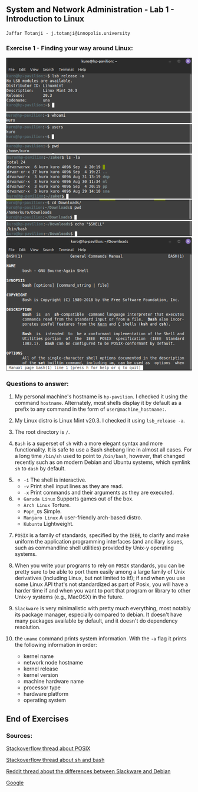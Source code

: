 ## System and Network Administration - Lab 1 - Introduction to Linux
    Jaffar Totanji - j.totanji@innopolis.university

### Exercise 1 - Finding your way around Linux:
![image](1.png)
![image](2.png)
![image](3.png)
![image](4.png)
![image](5.png)
![image](6.png)
![image](8.png)
![image](9.png)


### Questions to answer:
1. My personal machine's hostname is `hp-pavilion`. I checked it using the command `hostname`. Alternately, most shells display it by default as a prefix to any command in the form of `user@machine_hostname:`.

2. My Linux distro is Linux Mint v20.3. I checked it using `lsb_release -a`.

3. The root directory is `/`.

4. `Bash` is a superset of `sh` with a more elegant syntax and more functionality. It is safe to use a Bash shebang line in almost all cases. For a long time `/bin/sh` used to point to `/bin/bash`, however, that changed recently such as on modern Debian and Ubuntu systems, which symlink `sh` to `dash` by default.

5. - `-i` The shell is interactive.
   - `-v` Print shell input lines as they are read.
   - `-x` Print commands and their arguments as they are executed.

6. - `Garuda Linux` Supports games out of the box.
   - `Arch Linux` Torture.
   - `Pop!_OS` Simple.
   - `Manjaro Linux` A user-friendly arch-based distro.
   - `Kubuntu` Lightweight.

7. `POSIX` is a family of standards, specified by the `IEEE`, to clarify and make uniform the application programming interfaces (and ancillary issues, such as commandline shell utilities) provided by Unix-y operating systems.


8. When you write your programs to rely on `POSIX` standards, you can be pretty sure to be able to port them easily among a large family of Unix derivatives (including Linux, but not limited to it!); if and when you use some Linux API that's not standardized as part of Posix, you will have a harder time if and when you want to port that program or library to other Unix-y systems (e.g., MacOSX) in the future.

9. `Slackware` is very minimalistic with pretty much everything, most notably its package manager, especially compared to debian. It doesn't have many packages available by default, and it doesn't do dependency resolution.

10. the `uname` command prints system information. With the `-a` flag it prints the following information in order: 
    - kernel name
    - network node hostname
    - kernel release
    - kernel version
    - machine hardware name
    - processor type
    - hardware platform
    - operating system

## End of Exercises

### Sources: 
[Stackoverflow thread about POSIX](https://stackoverflow.com/questions/1780599/what-is-the-meaning-of-posix)

[Stackoverflow thread about sh and bash](https://stackoverflow.com/questions/5725296/difference-between-sh-and-bash)

[Reddit thread about the differences between Slackware and Debian](https://www.reddit.com/r/linux/comments/113h9l/debian_vs_slackware_which_operating_system_is/)

[Google](https://www.google.com/)
